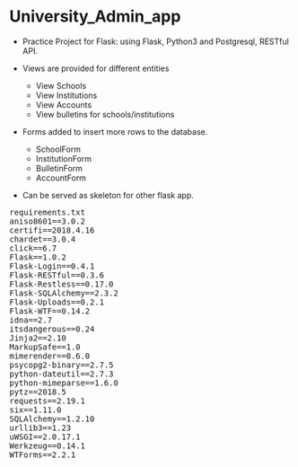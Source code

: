 # University_Admin_app
* Practice Project for Flask: using Flask, Python3 and Postgresql, RESTful API.

* Views are provided for different entities
  * View Schools
  * View Institutions
  * View Accounts
  * View bulletins for schools/institutions
* Forms added to insert more rows to the database.
  * SchoolForm
  * InstitutionForm
  * BulletinForm
  * AccountForm

* Can be served as skeleton for other flask app.

<div class="highlight-none notranslate"><div class="highlight"><pre><span></span>requirements.txt
aniso8601==3.0.2
certifi==2018.4.16
chardet==3.0.4
click==6.7
Flask==1.0.2
Flask-Login==0.4.1
Flask-RESTful==0.3.6
Flask-Restless==0.17.0
Flask-SQLAlchemy==2.3.2
Flask-Uploads==0.2.1
Flask-WTF==0.14.2
idna==2.7
itsdangerous==0.24
Jinja2==2.10
MarkupSafe==1.0
mimerender==0.6.0
psycopg2-binary==2.7.5
python-dateutil==2.7.3
python-mimeparse==1.6.0
pytz==2018.5
requests==2.19.1
six==1.11.0
SQLAlchemy==1.2.10
urllib3==1.23
uWSGI==2.0.17.1
Werkzeug==0.14.1
WTForms==2.2.1


</pre></div>
</div>


